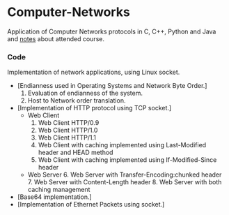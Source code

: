 # Computer-Networks
Application of Computer Networks protocols in C, C++, Python and Java and [notes](https://github.com/RaffaDNDM/Computer-Networks/blob/master/notes/Computer_networks.pdf) about attended course.

### Code
Implementation of network applications, using Linux socket.
- [Endianness used in Operating Systems and Network Byte Order.]
  1. Evaluation of endianness of the system.
  2. Host to Network order translation.
- [Implementation of HTTP protocol using TCP socket.]
  - Web Client
    1. Web Client HTTP/0.9
    2. Web Client HTTP/1.0
    3. Web Client HTTP/1.1
    4. Web Client with caching implemented using Last-Modified header and HEAD method
    5. Web Client with caching implemented using If-Modified-Since header
  - Web Server
    6. Web Server with Transfer-Encoding:chunked header 
    7. Web Server with Content-Length header
    8. Web Server with both caching management
- [Base64 implementation.]
- [Implementation of Ethernet Packets using socket.]
